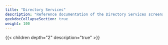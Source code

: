 ```yaml
---
title: "Directory Services"
description: "Reference documentation of the Directory Services screens."
geekdocCollapseSection: true
weight: 100
---
```


{{< children depth="2" description="true" >}}
